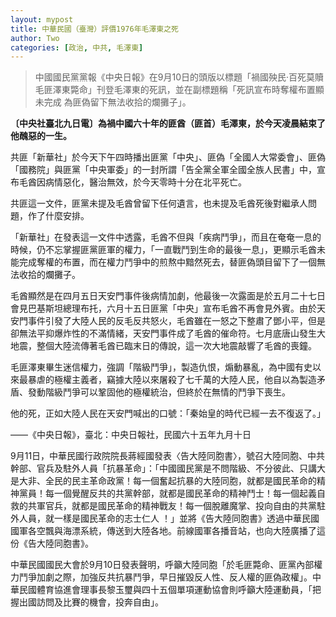 ```yaml
---
layout: mypost
title: 中華民國（臺灣）評價1976年毛澤東之死
author: Two
categories: [政治, 中共, 毛澤東]
---
```


> 中國國民黨黨報《中央日報》在9月10日的頭版以標題「禍國殃民·百死莫贖 毛匪澤東斃命」刊登毛澤東的死訊，並在副標題稱「死訊宣布時奪權布置顯未完成 為匪偽留下無法收拾的爛攤子」。

**〔中央社臺北九日電〕為禍中國六十年的匪酋（匪首）毛澤東，於今天凌晨結束了他醜惡的一生。**

共匪「新華社」於今天下午四時播出匪黨「中央」、匪偽「全國人大常委會」、匪偽「國務院」與匪黨「中央軍委」的一封所謂「告全黨全軍全國全族人民書」中，宣布毛酋因病情惡化，醫治無效，於今天零時十分在北平死亡。

共匪這一文件，匪黨未提及毛酋曾留下任何遺言，也未提及毛酋死後對繼承人問題，作了什麼安排。

「新華社」在發表這一文件中透露，毛酋不但與「疾病鬥爭」，而且在奄奄一息的時候，仍不忘掌握匪黨匪軍的權力，「一直戰鬥到生命的最後一息」，更顯示毛酋未能完成奪權的布置，而在權力鬥爭中的煎熬中黯然死去，替匪偽頭目留下了一個無法收拾的爛攤子。

毛酋顯然是在四月五日天安門事件後病情加劇，他最後一次露面是於五月二十七日會見巴基斯坦總理布托，六月十五日匪黨「中央」宣布毛酋不再會見外賓。由於天安門事件引發了大陸人民的反毛反共怒火，毛酋雖在一怒之下整肅了鄧小平，但是卻無法平抑爆炸性的不滿情緒，天安門事件成了毛酋的催命符。七月底唐山發生大地震，整個大陸流傳著毛酋已臨末日的傳說，這一次大地震敲響了毛酋的喪鐘。

毛匪澤東畢生迷信權力，強調「階級鬥爭」，製造仇恨，煽動暴亂，為中國有史以來最暴虐的極權主義者，竊據大陸以來屠殺了七千萬的大陸人民，他自以為製造矛盾、發動階級鬥爭可以鞏固他的極權統治，但終於在無情的鬥爭下喪生。

他的死，正如大陸人民在天安門喊出的口號：「秦始皇的時代已經一去不復返了。」

——《中央日報》，臺北：中央日報社，民國六十五年九月十日

9月11日，中華民國行政院院長蔣經國發表〈告大陸同胞書〉，號召大陸同胞、中共幹部、官兵及駐外人員「抗暴革命」：「中國國民黨是不問階級、不分彼此、只講大是大非、全民的民主革命政黨！每一個奮起抗暴的大陸同胞，就都是國民革命的精神黨員！每一個覺醒反共的共黨幹部，就都是國民革命的精神鬥士！每一個起義自救的共軍官兵，就都是國民革命的精神戰友！每一個脫離魔掌、投向自由的共黨駐外人員，就一樣是國民革命的志士仁人 ！」並將《告大陸同胞書》透過中華民國國軍各空飄與海漂系統，傳送到大陸各地。前線國軍各播音站，也向大陸廣播了這份《告大陸同胞書》。

中華民國國民大會於9月10日發表聲明，呼籲大陸同胞「於毛匪斃命、匪黨內部權力鬥爭加劇之際，加強反共抗暴鬥爭，早日摧毀反人性、反人權的匪偽政權」。中華民國體育協進會理事長黎玉璽與四十五個單項運動協會則呼籲大陸運動員，「把握出國訪問及比賽的機會，投奔自由」。
